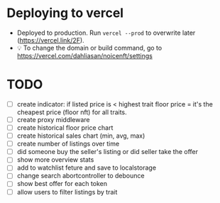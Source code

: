 # Deploying to vercel

- Deployed to production. Run `vercel --prod` to overwrite later (https://vercel.link/2F).
- 💡 To change the domain or build command, go to https://vercel.com/dahliasan/noicenft/settings

# TODO

- [ ] create indicator: if listed price is < highest trait floor price = it's the cheapest price (floor nft) for all traits.
- [ ] create proxy middleware
- [ ] create historical floor price chart
- [ ] create historical sales chart (min, avg, max)
- [ ] create number of listings over time
- [ ] did someone buy the seller's listing or did seller take the offer
- [ ] show more overview stats
- [ ] add to watchlist feture and save to localstorage
- [ ] change search abortcontroller to debounce
- [ ] show best offer for each token
- [ ] allow users to filter listings by trait
